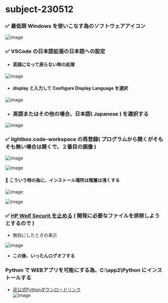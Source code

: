 # subject-230512

### ✅ 最低限 Windows を使いこなす為のソフトウェアアイコン
![image](https://github.com/winofsql/subject-230512/assets/1501327/c4b08d5c-8210-4104-9a2c-34ba0796cc92)


### ✅ VSCode の日本語拡張の日本語への設定
  - #### 英語になって戻らない時の処理

  ![image](https://github.com/winofsql/subject-230512/assets/1501327/1d918235-2cf9-40d0-b263-46bca9b2fc52)

  - #### display と入力して Configure Display Language を選択

  ![image](https://github.com/winofsql/subject-230512/assets/1501327/3f31e9db-4348-4840-8d7c-d460c9943561)

  - ### 英語またはその他の場合、日本語( Japanese ) を選択する

  ![image](https://github.com/winofsql/subject-230512/assets/1501327/51f5467b-f5c4-4adf-8a1c-730e8bd6f18c)

### ✅ lightbox.code-workspace の再登録( プログラムから開くがそもそも無い場合は開くで、２番目の画像 )
![image](https://github.com/winofsql/subject-230512/assets/1501327/fe5239a3-b4b5-4b1a-9c36-645eca88b8eb)

![image](https://github.com/winofsql/subject-230512/assets/1501327/6751f22b-410a-40af-8d4c-bb63e8512c80)

#### 🔴 こういう時の為に、インストール場所は階層は浅くする
![image](https://github.com/winofsql/subject-230512/assets/1501327/ca563090-9f0b-474b-aec4-f23f0ad28b4a)

![image](https://github.com/winofsql/subject-230512/assets/1501327/988b721f-3d8f-4914-95a0-05fc90e0c851)

### ✅ [HP Wolf Securit を止める](https://jp.ext.hp.com/v-ivr/common/software/faq/06/) ( 開発に必要なファイルを排除しようとするので  )

  - 無効にしたときの表示

  ![image](https://github.com/winofsql/subject-230512/assets/1501327/f1935663-677e-4b94-823b-0f820dc06599)

  - **この後、いったんログオフする**

### Python で WEBアプリを可能にする為、C:\app2\Python にインストールする
- [非公式Pythonダウンロードリンク](https://pythonlinks.python.jp/ja/index.html)\
![image](https://github.com/winofsql/subject-230512/assets/1501327/bb99d54b-2f3d-4d45-8254-bd5b6685f900)


